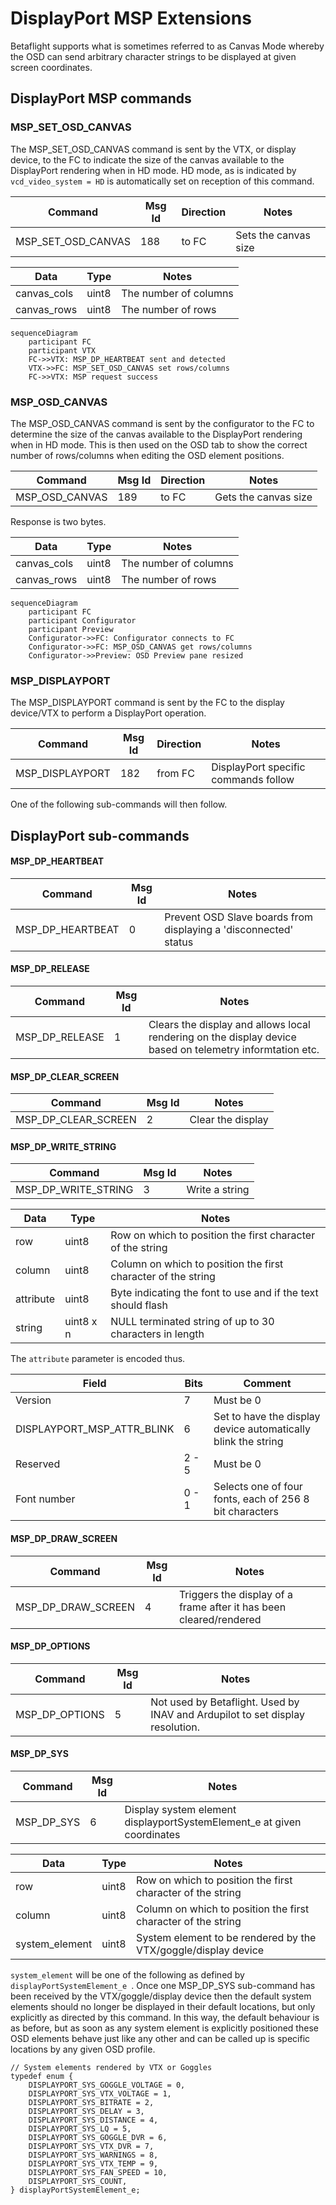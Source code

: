 # DisplayPort MSP Extensions

Betaflight supports what is sometimes referred to as Canvas Mode whereby the OSD can send arbitrary character strings to be displayed at given screen coordinates.

## DisplayPort MSP commands

### MSP\_SET\_OSD\_CANVAS

The MSP\_SET\_OSD\_CANVAS command is sent by the VTX, or display device, to the FC to indicate the size of the canvas available to the DisplayPort rendering when in HD mode. HD mode, as is indicated by `vcd_video_system = HD` is automatically set on reception of this command.

| Command | Msg Id | Direction | Notes |
|---------|--------|-----------|-------|
| MSP\_SET\_OSD\_CANVAS | 188 | to FC | Sets the canvas size|

| Data | Type | Notes |
|------|------|-------|
| canvas_cols | uint8 | The number of columns |
| canvas_rows | uint8 | The number of rows |

```mermaid
sequenceDiagram
    participant FC
    participant VTX
    FC->>VTX: MSP_DP_HEARTBEAT sent and detected
    VTX->>FC: MSP_SET_OSD_CANVAS set rows/columns
    FC->>VTX: MSP request success
```

### MSP\_OSD\_CANVAS

The MSP\_OSD\_CANVAS command is sent by the configurator to the FC to determine the size of the canvas available to the DisplayPort rendering when in HD mode. This is then used on the OSD tab to show the correct number of rows/columns when editing the OSD element positions.

| Command | Msg Id | Direction | Notes |
|---------|--------|-----------|-------|
| MSP\_OSD\_CANVAS | 189 | to FC | Gets the canvas size|

Response is two bytes.

| Data | Type | Notes |
|------|------|-------|
| canvas_cols | uint8 | The number of columns |
| canvas_rows | uint8 | The number of rows |

```mermaid
sequenceDiagram
    participant FC
    participant Configurator
    participant Preview
    Configurator->>FC: Configurator connects to FC
    Configurator->>FC: MSP_OSD_CANVAS get rows/columns
    Configurator->>Preview: OSD Preview pane resized 
```

### MSP\_DISPLAYPORT

The MSP\_DISPLAYPORT command is sent by the FC to the display device/VTX to perform a DisplayPort operation.

| Command | Msg Id | Direction | Notes |
|---------|--------|-----------|-------|
| MSP\_DISPLAYPORT | 182 | from FC | DisplayPort specific commands follow |

One of the following sub-commands will then follow.

## DisplayPort sub-commands


#### MSP\_DP\_HEARTBEAT
| Command | Msg Id | Notes |
|---------|--------|-------|
| MSP\_DP\_HEARTBEAT | 0 | Prevent OSD Slave boards from displaying a 'disconnected' status |
 
#### MSP\_DP\_RELEASE
| Command | Msg Id | Notes |
|---------|--------|-------|
| MSP\_DP\_RELEASE | 1 | Clears the display and allows local rendering on the display device based on telemetry informtation etc. |

#### MSP\_DP\_CLEAR\_SCREEN
| Command | Msg Id | Notes |
|---------|--------|-------|
| MSP\_DP\_CLEAR\_SCREEN | 2 | Clear the display |

#### MSP\_DP\_WRITE\_STRING
| Command | Msg Id | Notes |
|---------|--------|-------|
| MSP\_DP\_WRITE\_STRING | 3 | Write a string |

| Data | Type | Notes |
|------|------|-------|
| row | uint8 | Row on which to position the first character of the string |
| column | uint8 | Column on which to position the first character of the string |
| attribute | uint8 | Byte indicating the font to use and if the text should flash |
| string | uint8 x n | NULL terminated string of up to 30 characters in length |

The `attribute` parameter is encoded thus.

| Field | Bits | Comment |
| ----- | ---- | ------- |
| Version | 7 | Must be 0 |
| DISPLAYPORT\_MSP\_ATTR\_BLINK | 6 | Set to have the display device automatically blink the string |
| Reserved | 2 - 5 | Must be 0 |
| Font number | 0 - 1 | Selects one of four fonts, each of 256 8 bit characters |

#### MSP\_DP\_DRAW\_SCREEN
| Command | Msg Id | Notes |
|---------|--------|-------|
| MSP\_DP\_DRAW\_SCREEN | 4 | Triggers the display of a frame after it has been cleared/rendered |

#### MSP\_DP\_OPTIONS
| Command | Msg Id | Notes |
|---------|--------|-------|
| MSP\_DP\_OPTIONS | 5 | Not used by Betaflight. Used by INAV and Ardupilot to set display resolution. |

#### MSP\_DP\_SYS
| Command | Msg Id | Notes |
|---------|--------|-------|
| MSP\_DP\_SYS | 6 | Display system element displayportSystemElement_e at given coordinates |

| Data | Type | Notes |
|------|------|-------|
| row | uint8 | Row on which to position the first character of the string |
| column | uint8 | Column on which to position the first character of the string |
| system_element | uint8 | System element to be rendered by the VTX/goggle/display device |

`system_element` will be one of the following as defined by `displayPortSystemElement_e `. Once one MSP\_DP\_SYS sub-command has been received by the VTX/goggle/display device then the default system elements should no longer be displayed in their default locations, but only explicitly as directed by this command. In this way, the default behaviour is as before, but as soon as any system element is explicitly positioned these OSD elements behave just like any other and can be called up is specific locations by any given OSD profile.

```
// System elements rendered by VTX or Goggles
typedef enum {
    DISPLAYPORT_SYS_GOGGLE_VOLTAGE = 0,
    DISPLAYPORT_SYS_VTX_VOLTAGE = 1,
    DISPLAYPORT_SYS_BITRATE = 2,
    DISPLAYPORT_SYS_DELAY = 3,
    DISPLAYPORT_SYS_DISTANCE = 4,
    DISPLAYPORT_SYS_LQ = 5,
    DISPLAYPORT_SYS_GOGGLE_DVR = 6,
    DISPLAYPORT_SYS_VTX_DVR = 7,
    DISPLAYPORT_SYS_WARNINGS = 8,
    DISPLAYPORT_SYS_VTX_TEMP = 9,
    DISPLAYPORT_SYS_FAN_SPEED = 10,
    DISPLAYPORT_SYS_COUNT,
} displayPortSystemElement_e;
```
